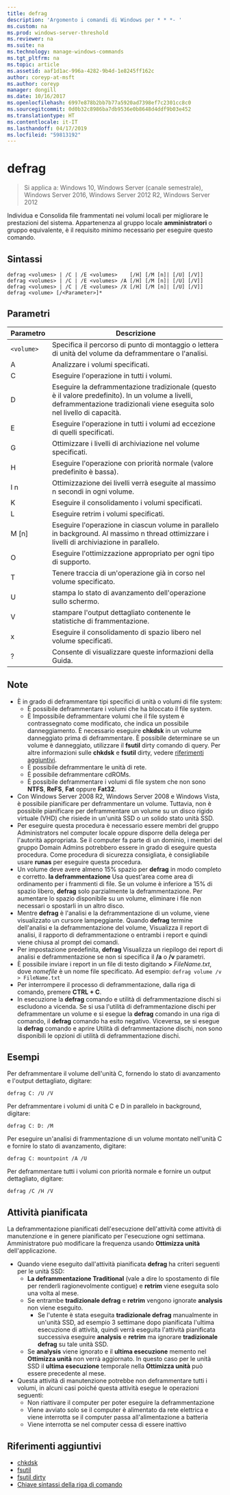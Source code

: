 ```yaml
---
title: defrag
description: 'Argomento i comandi di Windows per * * *- '
ms.custom: na
ms.prod: windows-server-threshold
ms.reviewer: na
ms.suite: na
ms.technology: manage-windows-commands
ms.tgt_pltfrm: na
ms.topic: article
ms.assetid: aaf1d1ac-996a-4282-9b4d-1e8245ff162c
author: coreyp-at-msft
ms.author: coreyp
manager: dongill
ms.date: 10/16/2017
ms.openlocfilehash: 6997e878b2bb7b77a5920ad7398ef7c2301cc8c0
ms.sourcegitcommit: 0d0b32c8986ba7db9536e0b8648d4ddf9b03e452
ms.translationtype: HT
ms.contentlocale: it-IT
ms.lasthandoff: 04/17/2019
ms.locfileid: "59813192"
---
```

# <a name="defrag"></a>defrag

>Si applica a: Windows 10, Windows Server (canale semestrale), Windows Server 2016, Windows Server 2012 R2, Windows Server 2012

Individua e Consolida file frammentati nei volumi locali per migliorare le prestazioni del sistema.
Appartenenza al gruppo locale **amministratori** o gruppo equivalente, è il requisito minimo necessario per eseguire questo comando.

## <a name="syntax"></a>Sintassi
```
defrag <volumes> | /C | /E <volumes>    [/H] [/M [n]| [/U] [/V]]
defrag <volumes> | /C | /E <volumes> /A [/H] [/M [n]| [/U] [/V]]
defrag <volumes> | /C | /E <volumes> /X [/H] [/M [n]| [/U] [/V]]
defrag <volume> [/<Parameter>]*
```
## <a name="parameters"></a>Parametri
|Parametro|Descrizione|
|-------|--------|
|`<volume>`|Specifica il percorso di punto di montaggio o lettera di unità del volume da deframmentare o l'analisi.|
|A|Analizzare i volumi specificati.|
|C|Eseguire l'operazione in tutti i volumi.|
|D|Eseguire la deframmentazione tradizionale (questo è il valore predefinito). In un volume a livelli, deframmentazione tradizionali viene eseguita solo nel livello di capacità.|
|E|Eseguire l'operazione in tutti i volumi ad eccezione di quelli specificati.|
|G|Ottimizzare i livelli di archiviazione nel volume specificati.|
|H|Eseguire l'operazione con priorità normale (valore predefinito è bassa).|
|I n|Ottimizzazione dei livelli verrà eseguite al massimo n secondi in ogni volume.|
|K|Eseguire il consolidamento i volumi specificati.|
|L|Eseguire retrim i volumi specificati.|
|M [n]|Eseguire l'operazione in ciascun volume in parallelo in background. Al massimo n thread ottimizzare i livelli di archiviazione in parallelo.|
|O|Eseguire l'ottimizzazione appropriato per ogni tipo di supporto.|
|T|Tenere traccia di un'operazione già in corso nel volume specificato.|
|U|stampa lo stato di avanzamento dell'operazione sullo schermo.|
|V|stampare l'output dettagliato contenente le statistiche di frammentazione.|
|x|Eseguire il consolidamento di spazio libero nel volume specificati.|
|?|Consente di visualizzare queste informazioni della Guida.|

## <a name="remarks"></a>Note
-   È in grado di deframmentare tipi specifici di unità o volumi di file system:
    -   È possibile deframmentare i volumi che ha bloccato il file system.
    -   È Impossibile deframmentare volumi che il file system è contrassegnato come modificato, che indica un possibile danneggiamento. È necessario eseguire **chkdsk** in un volume danneggiato prima di deframmentare. È possibile determinare se un volume è danneggiato, utilizzare il **fsutil** dirty comando di query. Per altre informazioni sulle **chkdsk** e **fsutil** dirty, vedere [riferimenti aggiuntivi](defrag.md#BKMK_additionalRef).
    -   È possibile deframmentare le unità di rete.
    -   È possibile deframmentare cdROMs.
    -   È possibile deframmentare i volumi di file system che non sono **NTFS**, **ReFS**, **Fat** oppure **Fat32**.
-   Con Windows Server 2008 R2, Windows Server 2008 e Windows Vista, è possibile pianificare per deframmentare un volume. Tuttavia, non è possibile pianificare per deframmentare un volume su un disco rigido virtuale (VHD) che risiede in un'unità SSD o un solido stato unità SSD.
-   Per eseguire questa procedura è necessario essere membri del gruppo Administrators nel computer locale oppure disporre della delega per l'autorità appropriata. Se il computer fa parte di un dominio, i membri del gruppo Domain Admins potrebbero essere in grado di eseguire questa procedura. Come procedura di sicurezza consigliata, è consigliabile usare **runas** per eseguire questa procedura.
-   Un volume deve avere almeno 15% spazio per **defrag** in modo completo e corretto. **la deframmentazione** Usa quest'area come area di ordinamento per i frammenti di file. Se un volume è inferiore a 15% di spazio libero, **defrag** solo parzialmente la deframmentazione. Per aumentare lo spazio disponibile su un volume, eliminare i file non necessari o spostarli in un altro disco.
-   Mentre **defrag** è l'analisi e la deframmentazione di un volume, viene visualizzato un cursore lampeggiante. Quando **defrag** termine dell'analisi e la deframmentazione del volume, Visualizza il report di analisi, il rapporto di deframmentazione o entrambi i report e quindi viene chiusa al prompt dei comandi.
-   Per impostazione predefinita, **defrag** Visualizza un riepilogo dei report di analisi e deframmentazione se non si specifica il **/a** o **/v** parametri.
-   È possibile inviare i report in un file di testo digitando **>** *FileName.txt*, dove *nomefile* è un nome file specificato. Ad esempio: `defrag volume /v > FileName.txt`
-   Per interrompere il processo di deframmentazione, dalla riga di comando, premere **CTRL + C**.
-   In esecuzione la **defrag** comando e utilità di deframmentazione dischi si escludono a vicenda. Se si usa l'utilità di deframmentazione dischi per deframmentare un volume e si esegue la **defrag** comando in una riga di comando, il **defrag** comando ha esito negativo. Viceversa, se si esegue la **defrag** comando e aprire Utilità di deframmentazione dischi, non sono disponibili le opzioni di utilità di deframmentazione dischi.

## <a name="BKMK_examples"></a>Esempi
Per deframmentare il volume dell'unità C, fornendo lo stato di avanzamento e l'output dettagliato, digitare:
```
defrag C: /U /V
```
Per deframmentare i volumi di unità C e D in parallelo in background, digitare:
```
defrag C: D: /M
```
Per eseguire un'analisi di frammentazione di un volume montato nell'unità C e fornire lo stato di avanzamento, digitare:
```
defrag C: mountpoint /A /U
```
Per deframmentare tutti i volumi con priorità normale e fornire un output dettagliato, digitare:
```
defrag /C /H /V
```

## <a name="BKMK_scheduledTask"></a>Attività pianificata
La deframmentazione pianificati dell'esecuzione dell'attività come attività di manutenzione e in genere pianificato per l'esecuzione ogni settimana. Amministratore può modificare la frequenza usando **Ottimizza unità** dell'applicazione.
- Quando viene eseguito dall'attività pianificata **defrag** ha criteri seguenti per le unità SSD:
   - **La deframmentazione Traditional** (vale a dire lo spostamento di file per renderli ragionevolmente contigue) e **retrim** viene eseguita solo una volta al mese.
   - Se entrambe **tradizionale defrag** e **retrim** vengono ignorate **analysis** non viene eseguito.
      - Se l'utente è stata eseguita **tradizionale defrag** manualmente in un'unità SSD, ad esempio 3 settimane dopo pianificata l'ultima esecuzione di attività, quindi verrà eseguita l'attività pianificata successiva eseguire **analysis** e **retrim** ma ignorare **tradizionale defrag** su tale unità SSD.
   - Se **analysis** viene ignorato e il **ultima esecuzione** memento nel **Ottimizza unità** non verrà aggiornato.  In questo caso per le unità SSD il **ultima esecuzione** temporale nella **Ottimizza unità** può essere precedente al mese.
- Questa attività di manutenzione potrebbe non deframmentare tutti i volumi, in alcuni casi poiché questa attività esegue le operazioni seguenti:
   - Non riattivare il computer per poter eseguire la deframmentazione
   - Viene avviato solo se il computer è alimentato da rete elettrica e viene interrotta se il computer passa all'alimentazione a batteria
   - Viene interrotta se nel computer cessa di essere inattivo

## <a name="BKMK_additionalRef"></a>Riferimenti aggiuntivi
-   [chkdsk](chkdsk.md)
-   [fsutil](fsutil.md)
-   [fsutil dirty](fsutil-dirty.md)
-   [Chiave sintassi della riga di comando](command-line-syntax-key.md)
